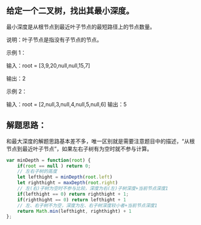 ## 给定一个二叉树，找出其最小深度。

最小深度是从根节点到最近叶子节点的最短路径上的节点数量。

说明：叶子节点是指没有子节点的节点。

示例 1：

输入：root = [3,9,20,null,null,15,7]

输出：2

示例 2：

输入：root = [2,null,3,null,4,null,5,null,6]
输出：5
## 解题思路：
和最大深度的解题思路基本差不多，唯一区别就是需要注意题目中的描述，“从根节点到最近叶子节点”，如果左右子树有为空时就不参与计算。

```js
var minDepth = function(root) {
    if(root == null ) return 0;
    // 左右子树的高度
    let lefthight = minDepth(root.left)
    let righthight = maxDepth(root.right)
    // 左(右)子树为空时不参与比较，深度为右(左)子树深度+当前节点深度1
    if(lefthight == 0) return righthight + 1;
    if(righthight == 0) return lefthight + 1
    // 左、右子树不为空，深度为左、右子树深度较小者+当前节点深度1
    return Math.min(lefthight, righthight) + 1
};
```

